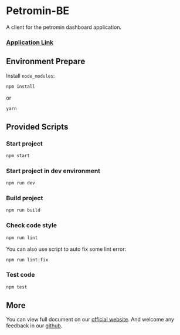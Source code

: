 # Petromin-BE

A client for the petromin dashboard application.

### [Application Link](https://157.245.20.65:4000)


## Environment Prepare

Install `node_modules`:

```bash
npm install
```

or

```bash
yarn
```

## Provided Scripts

### Start project

```bash
npm start
```

### Start project in dev environment

```bash
npm run dev
```

### Build project

```bash
npm run build
```

### Check code style

```bash
npm run lint
```

You can also use script to auto fix some lint error:

```bash
npm run lint:fix
```

### Test code

```bash
npm test
```

## More

You can view full document on our [official website](https://pro.ant.design). And welcome any feedback in our [github](https://github.com/ant-design/ant-design-pro).
